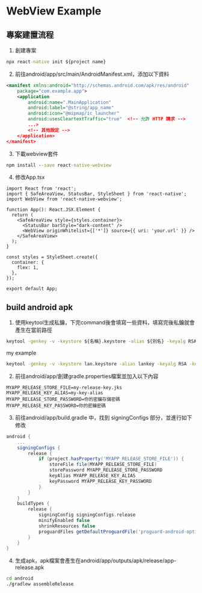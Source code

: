 # WebView Example

## 專案建置流程
1. 創建專案
```bat
npx react-native init ${project name}
```
2. 前往android/app/src/main/AndroidManifest.xml，添加以下資料
```xml
<manifest xmlns:android="http://schemas.android.com/apk/res/android"
    package="com.example.app">
    <application
        android:name=".MainApplication"
        android:label="@string/app_name"
        android:icon="@mipmap/ic_launcher"
        android:usesCleartextTraffic="true"  <!-- 允許 HTTP 請求 -->
        ...>
        <!-- 其他設定 -->
    </application>
</manifest>
```
3. 下載webview套件
```bat
npm install --save react-native-webview
```
4. 修改App.tsx
```tsx
import React from 'react';
import { SafeAreaView, StatusBar, StyleSheet } from 'react-native';
import WebView from 'react-native-webview';

function App(): React.JSX.Element {
  return (
    <SafeAreaView style={styles.container}>
      <StatusBar barStyle="dark-content" />
      <WebView originWhitelist={['*']} source={{ uri: 'your.url' }} />
    </SafeAreaView>
  );
}

const styles = StyleSheet.create({
  container: {
    flex: 1,
  },
});

export default App;
```

## build android apk
1. 使用keytool生成私鑰，下完command後會填寫一些資料，填寫完後私鑰就會產生在當前路徑
```bat
keytool -genkey -v -keystore ${名稱}.keystore -alias ${別名} -keyalg RSA -keysize 2048 -validity 10000
```
my example
```bat
keytool -genkey -v -keystore lan.keystore -alias lankey -keyalg RSA -keysize 2048 -validity 10000
```
2. 前往android/app/創建gradle.properties檔案並加入以下內容
```text
MYAPP_RELEASE_STORE_FILE=my-release-key.jks
MYAPP_RELEASE_KEY_ALIAS=my-key-alias
MYAPP_RELEASE_STORE_PASSWORD=你的密鑰存儲密碼
MYAPP_RELEASE_KEY_PASSWORD=你的密鑰密碼
```
3. 前往android/app/build.gradle 中，找到 signingConfigs 部分，並進行如下修改
```gradle
android {
    ...
    signingConfigs {
        release {
            if (project.hasProperty('MYAPP_RELEASE_STORE_FILE')) {
                storeFile file(MYAPP_RELEASE_STORE_FILE)
                storePassword MYAPP_RELEASE_STORE_PASSWORD
                keyAlias MYAPP_RELEASE_KEY_ALIAS
                keyPassword MYAPP_RELEASE_KEY_PASSWORD
            }
        }
    }
    buildTypes {
        release {
            signingConfig signingConfigs.release
            minifyEnabled false
            shrinkResources false
            proguardFiles getDefaultProguardFile('proguard-android-optimize.txt'), 'proguard-rules.pro'
        }
    }
}
```
4. 生成apk，apk檔案會產生在android/app/outputs/apk/release/app-release.apk
```bat
cd android
./gradlew assembleRelease
```